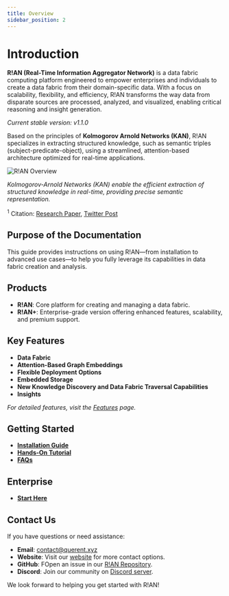 ```yaml
---
title: Overview
sidebar_position: 2
---
```


# Introduction

**R!AN (Real-Time Information Aggregator Network)** is a data fabric computing platform engineered to empower enterprises and individuals to create a data fabric from their domain-specific data. With a focus on scalability, flexibility, and efficiency, R!AN transforms the way data from disparate sources are processed, analyzed, and visualized, enabling critical reasoning and insight generation.

_Current stable version: v1.1.0_

Based on the principles of **Kolmogorov Arnold Networks (KAN)**, R!AN specializes in extracting structured knowledge, such as semantic triples (subject-predicate-object), using a streamlined, attention-based architecture optimized for real-time applications.


<div style={{ textAlign: 'center' }}>
  <img src="/img/KAN.gif" alt="R!AN Overview" style={{ width: '80%' }} />
  <p><em>Kolmogorov-Arnold Networks (KAN) enable the efficient extraction of structured knowledge in real-time, providing precise semantic representation.</em></p>
  <p><sup>1</sup> Citation: <a href="https://arxiv.org/abs/2404.19756">Research Paper</a>, <a href="https://twitter.com/i/status/1785771512038928472">Twitter Post</a></p>
</div>



## Purpose of the Documentation

This guide provides instructions on using R!AN—from installation to advanced use cases—to help you fully leverage its capabilities in data fabric creation and analysis.

## Products

- **R!AN**: Core platform for creating and managing a data fabric.
- **R!AN+**: Enterprise-grade version offering enhanced features, scalability, and premium support.

## Key Features

- **Data Fabric**
- **Attention-Based Graph Embeddings**
- **Flexible Deployment Options**
- **Embedded Storage** 
- **New Knowledge Discovery and Data Fabric Traversal Capabilities**
- **Insights**


_For detailed features, visit the [Features](../features/attention_embedding.md) page._


## Getting Started

- **[Installation Guide](../get-started/installation.md)**
- **[Hands-On Tutorial](../get-started/standalone_application_guide.md)**
- **[FAQs](../faqs/)**

## Enterprise

- **[Start Here](../enterprise/overview.md)**

## Contact Us

If you have questions or need assistance:

- **Email**: [contact@querent.xyz](mailto:contact@querent.xyz) 
- **Website**: Visit our [website](https://querent.xyz) for more contact options.
- **GitHub**: FOpen an issue in our [R!AN Repository](https://github.com/Querent-ai/support/issues).
- **Discord**: Join our community on [Discord server](https://discord.gg/3fVAVmZXyh).

We look forward to helping you get started with R!AN!
